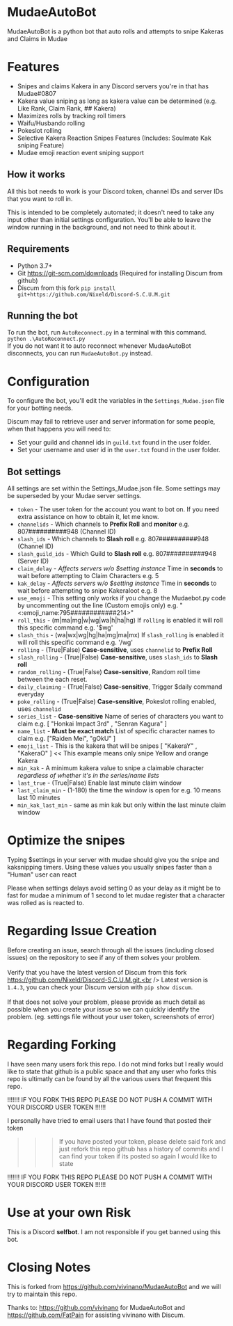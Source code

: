 # MudaeAutoBot
MudaeAutoBot is a python bot that auto rolls and attempts to snipe Kakeras and Claims in Mudae

# Features
+ Snipes and claims Kakera in any Discord servers you're in that has Mudae#0807
+ Kakera value sniping as long as kakera value can be determined (e.g. Like Rank, Claim Rank, ## Kakera)
+ Maximizes rolls by tracking roll timers
+ Waifu/Husbando rolling
+ Pokeslot rolling
+ Selective Kakera Reaction Snipes Features (Includes: Soulmate Kak sniping Feature)
+ Mudae emoji reaction event sniping support

## How it works
All this bot needs to work is your Discord token, channel IDs and server IDs that you want to roll in.

This is intended to be completely automated; it doesn't need to take any input other than initial settings configuration.
You'll be able to leave the window running in the background, and not need to think about it.

## Requirements
+ Python 3.7+
+ Git https://git-scm.com/downloads (Required for installing Discum from github)
+ Discum from this fork `pip install git+https://github.com/Nixeld/Discord-S.C.U.M.git`

## Running the bot
To run the bot, run `AutoReconnect.py` in a terminal with this command. `python .\AutoReconnect.py`<br />
If you do not want it to auto reconnect whenever MudaeAutoBot disconnects, you can run `MudaeAutoBot.py` instead.

# Configuration
To configure the bot, you'll edit the variables in the `Settings_Mudae.json` file for your botting needs.<br />

Discum may fail to retrieve user and server information for some people, when that happens you will need to: <br />
+ Set your guild and channel ids in `guild.txt` found in the user folder.
+ Set your username and user id in the `user.txt` found in the user folder.

## Bot settings
All settings are set within the Settings_Mudae.json file.
Some settings may be superseded by your Mudae server settings.

+ `token` - The user token for the account you want to bot on. If you need extra assistance on how to obtain it, let me know.
+ `channelids` - Which channels to **Prefix Roll** and **monitor**  e.g. 807##########948 (Channel ID)
+ `slash_ids` - Which channels to **Slash roll** e.g. 807##########948 (Channel ID)
+ `slash_guild_ids` - Which Guild to **Slash roll** e.g. 807##########948 (Server ID)
+ `claim_delay` - _Affects servers w/o $setting instance_ Time in **seconds** to wait before attempting to Claim Characters e.g. 5
+ `kak_delay` - _Affects servers w/o $setting instance_ Time in **seconds** to wait before attempting to snipe Kakeraloot e.g. 8
+ `use_emoji` - This setting only works if you change the Mudaebot.py code by uncommenting out the line (Custom emojis only) e.g.  "<:emoji_name:795############214>"
+ `roll_this` - (m|ma|mg|w|wg|wa|h|ha|hg) If `rolling` is enabled it will roll this specific command e.g. '$wg'
+ `slash_this` - (wa|wx|wg|hg|ha|mg|ma|mx) If `slash_rolling` is enabled it will roll this specific command e.g. '/wg'
+ `rolling` - (True|False) **Case-sensitive**, uses `channelid` to **Prefix Roll**
+ `slash_rolling` - (True|False) **Case-sensitive**, uses `slash_ids` to **Slash roll**
+ `random_rolling` - (True|False) **Case-sensitive**, Random roll time between the each reset.
+ `daily_claiming` - (True|False) **Case-sensitive**, Trigger $daily command everyday
+ `poke_rolling` - (True|False) **Case-sensitive**, Pokeslot rolling enabled, uses `channelid`
+ `series_list` - **Case-sensitive** Name of series of characters you want to claim  e.g. \[ "Honkai Impact 3rd" , "Senran Kagura" \]
+ `name_list` - **Must be exact match** List of specific character names to claim  e.g. \["Raiden Mei", "gOkU" \]
+ `emoji_list` - This is the kakera that will be snipes \[ "KakeraY" , "KakeraO" \] << This example means only snipe Yellow and orange Kakera
+ `min_kak` - A minimum kakera value to snipe a claimable character _regardless of whether it's in the series/name lists_
+ `last_true` -  (True|False) Enable last minute claim window
+ `last_claim_min` - (1-180) the time the window is open for e.g. 10 means last 10 minutes
+ `min_kak_last_min` - same as min kak but only within the last minute claim window

# Optimize the snipes
Typing $settings in your server with mudae should give you the snipe and kaksnipping timers.
Using these values you usually snipes faster than a "Human" user can react 

Please when settings delays avoid setting 0 as your delay as it might be to fast for mudae
a minimum of 1 second to let mudae register that a character was rolled as is reacted to.

# Regarding Issue Creation
Before creating an issue, search through all the issues (including closed issues) on the repository to see if any of them solves your problem.<br /><br />
Verify that you have the latest version of Discum from this fork https://github.com/Nixeld/Discord-S.C.U.M.git.<br />
Latest version is `1.4.3`, you can check your Discum version with `pip show discum`.<br /><br />
If that does not solve your problem, please provide as much detail as possible when you create your issue so we can quickly identify the problem. (eg. settings file without your user token, screenshots of error)

# Regarding Forking
I have seen many users fork this repo. I do not mind forks but I really would like to state that github is a public space and that any user who forks this repo is ultimatly can be found by all the various users that frequent this repo. 

!!!!!!! IF YOU FORK THIS REPO PLEASE DO NOT PUSH A COMMIT WITH YOUR DISCORD USER TOKEN !!!!!!

I personally have tried to email users that I have found that posted their token
 >>> If you have posted your token, please delete said fork and just refork this repo github has a history of commits and I can find your token if its posted so again I would like to state

!!!!!!! IF YOU FORK THIS REPO PLEASE DO NOT PUSH A COMMIT WITH YOUR DISCORD USER TOKEN !!!!!!

# Use at your own Risk
This is a Discord **selfbot**. I am not responsible if you get banned using this bot. 

# Closing Notes
This is forked from https://github.com/vivinano/MudaeAutoBot and we will try to maintain this repo.

Thanks to:
https://github.com/vivinano for MudaeAutoBot 
and
https://github.com/FatPain
for assisting vivinano with Discum.

